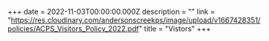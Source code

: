+++
date = 2022-11-03T00:00:00.000Z
description = ""
link = "https://res.cloudinary.com/andersonscreekps/image/upload/v1667428351/policies/ACPS_Visitors_Policy_2022.pdf"
title = "Vistors"
+++
